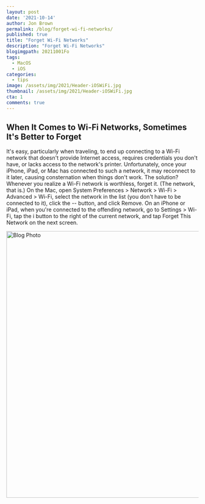 ```yaml
---
layout: post
date: '2021-10-14'
author: Jon Brown
permalink: /blog/forget-wi-fi-networks/
published: true
title: "Forget Wi-Fi Networks"
description: "Forget Wi-Fi Networks"
blogimgpath: 20211001Fo
tags:
  - MacOS
  - iOS
categories:
  - tips
image: /assets/img/2021/Header-iOSWiFi.jpg
thumbnail: /assets/img/2021/Header-iOSWiFi.jpg
cta: 1
comments: true
---
```

## When It Comes to Wi-Fi Networks, Sometimes It's Better to Forget

It's easy, particularly when traveling, to end up connecting to a Wi-Fi
network that doesn't provide Internet access, requires credentials you
don't have, or lacks access to the network's printer. Unfortunately,
once your iPhone, iPad, or Mac has connected to such a network, it may
reconnect to it later, causing consternation when things don't work. The
solution? Whenever you realize a Wi-Fi network is worthless, forget it.
(The network, that is.) On the Mac, open System Preferences > Network > Wi-Fi > Advanced > Wi-Fi, select the network in the list (you don't
have to be connected to it), click the -- button, and click Remove. On
an iPhone or iPad, when you're connected to the offending network, go to
Settings > Wi-Fi, tap the i button to the right of the current network,
and tap Forget This Network on the next screen.

<img alt="Blog Photo" src="{{ site.site_cdn }}/assets/img/blog/2021/20211001Fo/image2.png" class="img-fluid rounded m-2" width="700" />

